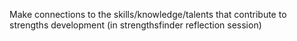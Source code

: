 

Make connections to the skills/knowledge/talents that contribute to strengths development (in strengthsfinder reflection session)
